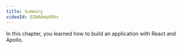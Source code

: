 ```yaml
---
title: Summary
videoId: QZWAAmp406s
---
```


In this chapter, you learned how to build an application with React and Apollo. 
